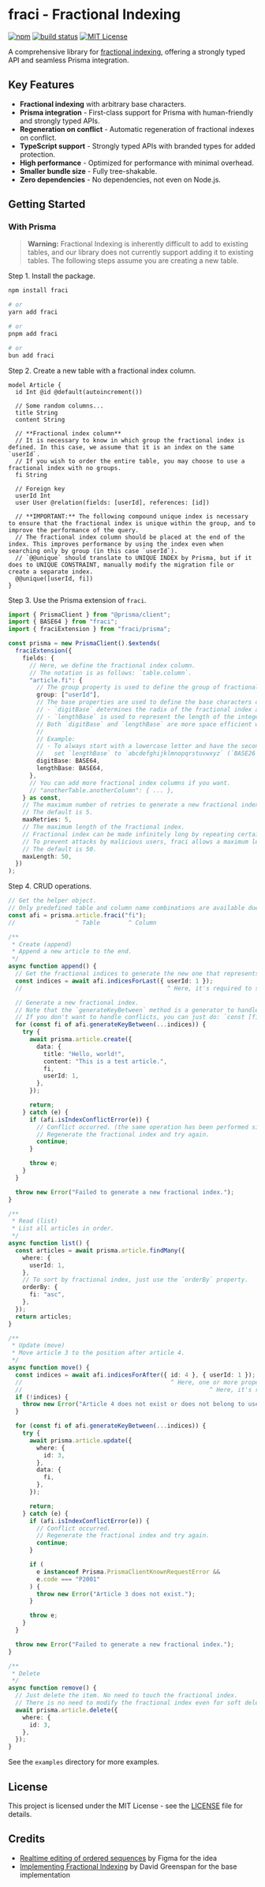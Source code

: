 # fraci - Fractional Indexing

[![npm](https://img.shields.io/npm/v/fraci)](https://www.npmjs.com/package/fraci) [![build status](https://img.shields.io/github/actions/workflow/status/SegaraRai/fraci/publish.yml)](https://github.com/SegaraRai/fraci/actions) [![MIT License](https://img.shields.io/github/license/SegaraRai/fraci)](https://github.com/SegaraRai/fraci?tab=MIT-1-ov-file)

A comprehensive library for [fractional indexing](https://www.figma.com/blog/realtime-editing-of-ordered-sequences/), offering a strongly typed API and seamless Prisma integration.

## Key Features

- **Fractional indexing** with arbitrary base characters.
- **Prisma integration** - First-class support for Prisma with human-friendly and strongly typed APIs.
- **Regeneration on conflict** - Automatic regeneration of fractional indexes on conflict.
- **TypeScript support** - Strongly typed APIs with branded types for added protection.
- **High performance** - Optimized for performance with minimal overhead.
- **Smaller bundle size** - Fully tree-shakable.
- **Zero dependencies** - No dependencies, not even on Node.js.

## Getting Started

### With Prisma

> **Warning:** Fractional Indexing is inherently difficult to add to existing tables, and our library does not currently support adding it to existing tables.
> The following steps assume you are creating a new table.

Step 1. Install the package.

```bash
npm install fraci

# or
yarn add fraci

# or
pnpm add fraci

# or
bun add fraci
```

Step 2. Create a new table with a fractional index column.

```prisma
model Article {
  id Int @id @default(autoincrement())

  // Some random columns...
  title String
  content String

  // **Fractional index column**
  // It is necessary to know in which group the fractional index is defined. In this case, we assume that it is an index on the same `userId`.
  // If you wish to order the entire table, you may choose to use a fractional index with no groups.
  fi String

  // Foreign key
  userId Int
  user User @relation(fields: [userId], references: [id])

  // **IMPORTANT:** The following compound unique index is necessary to ensure that the fractional index is unique within the group, and to improve the performance of the query.
  // The fractional index column should be placed at the end of the index. This improves performance by using the index even when searching only by group (in this case `userId`).
  // `@@unique` should translate to UNIQUE INDEX by Prisma, but if it does to UNIQUE CONSTRAINT, manually modify the migration file or create a separate index.
  @@unique([userId, fi])
}
```

Step 3. Use the Prisma extension of `fraci`.

```typescript
import { PrismaClient } from "@prisma/client";
import { BASE64 } from "fraci";
import { fraciExtension } from "fraci/prisma";

const prisma = new PrismaClient().$extends(
  fraciExtension({
    fields: {
      // Here, we define the fractional index column.
      // The notation is as follows: `table.column`.
      "article.fi": {
        // The group property is used to define the group of fractional indexes.
        group: ["userId"],
        // The base properties are used to define the base characters of the fractional index.
        // - `digitBase` determines the radix of the fractional index and is used from the second character onward.
        // - `lengthBase` is used to represent the length of the integer part of the fractional index and is used as the first character of the index.
        // Both `digitBase` and `lengthBase` are more space efficient with more characters. It is recommended to use at least 10 characters.
        //
        // Example:
        // - To always start with a lowercase letter and have the second and subsequent letters be lowercase letters and numbers,
        //   set `lengthBase` to `abcdefghijklmnopqrstuvwxyz` (`BASE26`) and `digitBase` to `0123456789abcdefghijklmnopqrstuvwxyz` (`BASE36`).
        digitBase: BASE64,
        lengthBase: BASE64,
      },
      // You can add more fractional index columns if you want.
      // "anotherTable.anotherColumn": { ... },
    } as const,
    // The maximum number of retries to generate a new fractional index when a conflict occurs.
    // The default is 5.
    maxRetries: 5,
    // The maximum length of the fractional index.
    // Fractional index can be made infinitely long by repeating certain operations.
    // To prevent attacks by malicious users, fraci allows a maximum length to be specified for stopping new creation.
    // The default is 50.
    maxLength: 50,
  })
);
```

Step 4. CRUD operations.

```typescript
// Get the helper object.
// Only predefined table and column name combinations are available due to strong typing.
const afi = prisma.article.fraci("fi");
//                 ^ Table        ^ Column

/**
 * Create (append)
 * Append a new article to the end.
 */
async function append() {
  // Get the fractional indices to generate the new one that represents the last index.
  const indices = await afi.indicesForLast({ userId: 1 });
  //                                         ^ Here, it's required to specify all columns specified in the `group` property above.

  // Generate a new fractional index.
  // Note that the `generateKeyBetween` method is a generator to handle conflicts.
  // If you don't want to handle conflicts, you can just do: `const [fi] = afi.generateKeyBetween(...indices);`.
  for (const fi of afi.generateKeyBetween(...indices)) {
    try {
      await prisma.article.create({
        data: {
          title: "Hello, world!",
          content: "This is a test article.",
          fi,
          userId: 1,
        },
      });

      return;
    } catch (e) {
      if (afi.isIndexConflictError(e)) {
        // Conflict occurred. (the same operation has been performed simultaneously)
        // Regenerate the fractional index and try again.
        continue;
      }

      throw e;
    }
  }

  throw new Error("Failed to generate a new fractional index.");
}

/**
 * Read (list)
 * List all articles in order.
 */
async function list() {
  const articles = await prisma.article.findMany({
    where: {
      userId: 1,
    },
    // To sort by fractional index, just use the `orderBy` property.
    orderBy: {
      fi: "asc",
    },
  });
  return articles;
}

/**
 * Update (move)
 * Move article 3 to the position after article 4.
 */
async function move() {
  const indices = await afi.indicesForAfter({ id: 4 }, { userId: 1 });
  //                                          ^ Here, one or more properties must be specified that uniquely identify the row.
  //                                                     ^ Here, it's required to specify all columns specified in the `group` property above.
  if (!indices) {
    throw new Error("Article 4 does not exist or does not belong to user 1.");
  }

  for (const fi of afi.generateKeyBetween(...indices)) {
    try {
      await prisma.article.update({
        where: {
          id: 3,
        },
        data: {
          fi,
        },
      });

      return;
    } catch (e) {
      if (afi.isIndexConflictError(e)) {
        // Conflict occurred.
        // Regenerate the fractional index and try again.
        continue;
      }

      if (
        e instanceof Prisma.PrismaClientKnownRequestError &&
        e.code === "P2001"
      ) {
        throw new Error("Article 3 does not exist.");
      }

      throw e;
    }
  }

  throw new Error("Failed to generate a new fractional index.");
}

/**
 * Delete
 */
async function remove() {
  // Just delete the item. No need to touch the fractional index.
  // There is no need to modify the fractional index even for soft delete.
  await prisma.article.delete({
    where: {
      id: 3,
    },
  });
}
```

See the `examples` directory for more examples.

## License

This project is licensed under the MIT License - see the [LICENSE](https://github.com/SegaraRai/fraci/blob/main/LICENSE) file for details.

## Credits

- [Realtime editing of ordered sequences](https://www.figma.com/blog/realtime-editing-of-ordered-sequences/) by Figma for the idea
- [Implementing Fractional Indexing](https://www.figma.com/blog/realtime-editing-of-ordered-sequences/) by David Greenspan for the base implementation
